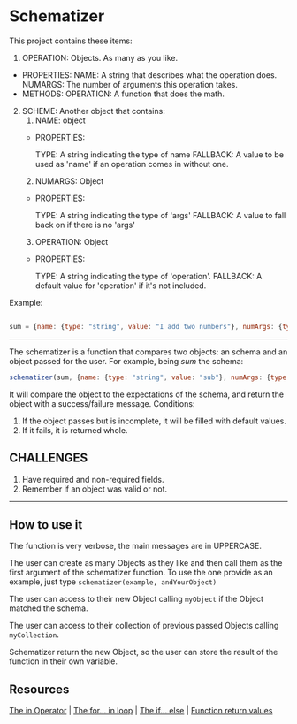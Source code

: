 # Schematizer

This project contains these items:

1. OPERATION: Objects. As many as you like.
 * PROPERTIES:
  NAME: A string that describes what the operation does.
  NUMARGS: The number of arguments this operation takes.
 * METHODS:
  OPERATION: A function that does the math.

2. SCHEME: Another object that contains:
    1. NAME: object
     * PROPERTIES:

        TYPE: A string indicating the type of name
        FALLBACK: A value to be used as 'name' if an operation comes in without one.
    2. NUMARGS: Object
     * PROPERTIES:

        TYPE: A string indicating the type of 'args'
        FALLBACK: A value to fall back on if there is no 'args'
    3. OPERATION: Object
     * PROPERTIES:

        TYPE: A string indicating the type of 'operation'.
        FALLBACK: A default value for 'operation' if it's not included.

Example:
```javascript

sum = {name: {type: "string", value: "I add two numbers"}, numArgs: {type: "number", value: 2}, operation: {type: "function", operation: function(a, b){a+b}}}

```
---
The schematizer is a function that compares two objects: an schema and
an object passed for the user. For example, being *sum* the schema:
```javascript
schematizer(sum, {name: {type: "string", value: "sub"}, numArgs: {type: "number", value: 2}, operation: {type: "function", value: function(a, b){a - b}}})
```

It will compare the object to the expectations of the schema, and return the object with a success/failure message. Conditions:
1. If the object passes but is incomplete, it will be filled with default values.
2. If it fails, it is returned whole.

## CHALLENGES

1. Have required and non-required fields.
2. Remember if an object was valid or not.

---

## How to use it

 The function is very verbose, the main messages are in UPPERCASE.

 The user can create as many Objects as they like and then call them as the first
argument of the schematizer function. To use the one provide as an example, just
type `schematizer(example, andYourObject)`

 The user can access to their new Object calling `myObject` if the Object matched
the schema.

 The user can access to their collection of previous passed Objects calling `myCollection`.

 Schematizer return the new Object, so the user can store the result of the function in their own variable.

## Resources

[The in Operator](https://developer.mozilla.org/en-US/docs/Web/JavaScript/Reference/Operators/in) | [The for... in loop](https://developer.mozilla.org/en-US/docs/Web/JavaScript/Reference/Statements/for...in) | [The if... else](https://developer.mozilla.org/en-US/docs/Web/JavaScript/Reference/Statements/if...else) | [Function return values](https://developer.mozilla.org/en-US/docs/Learn/JavaScript/Building_blocks/Return_values)
